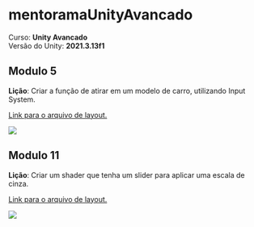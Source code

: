 <!--- Imagens -->
[imagem-shader]:Modulo11/shaderBAW.gif
[gif-shot]:Modulo5/shot.gif

# mentoramaUnityAvancado

Curso: **Unity Avancado**</br>
Versão do Unity: **2021.3.13f1**

## Modulo 5

**Lição**: Criar a função de atirar em um modelo de carro, utilizando Input System.

[Link para o arquivo de layout.](/Modulo5)

![][gif-shot]

## Modulo 11

**Lição**: Criar um shader que tenha um slider para aplicar uma escala de cinza.

[Link para o arquivo de layout.](/Modulo11)

![][imagem-shader]
